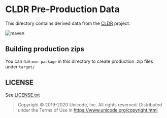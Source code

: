 # CLDR Pre-Production Data

This directory contains derived data from the [CLDR](https://github.com/unicode-org/cldr.git) project.

![maven](https://github.com/unicode-org/cldr-staging/workflows/maven/badge.svg)

## Building production zips

You can run `mvn package` in this directory to create production .zip files under `target/`

## LICENSE

See [LICENSE.txt](./LICENSE.txt)

>Copyright © 2019-2020 Unicode, Inc. All rights reserved.
>Distributed under the Terms of Use in https://www.unicode.org/copyright.html